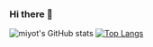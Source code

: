 ### Hi there 👋

<!--
**miyot/miyot** is a ✨ _special_ ✨ repository because its `README.md` (this file) appears on your GitHub profile.

Here are some ideas to get you started:

- 🔭 I’m currently working on ...
- 🌱 I’m currently learning ...
- 👯 I’m looking to collaborate on ...
- 🤔 I’m looking for help with ...
- 💬 Ask me about ...
- 📫 How to reach me: ...
- 😄 Pronouns: ...
- ⚡ Fun fact: ...
-->
![miyot's GitHub stats](https://github-readme-stats.vercel.app/api?username=miyot&count_private=truee)
[![Top Langs](https://github-readme-stats.vercel.app/api/top-langs/?username=miyot&layout=compact)](https://github.com/miyot/github-readme-stats)
